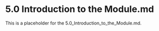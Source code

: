 # 5.0 Introduction to the Module.md

This is a placeholder for the 5.0_Introduction_to_the_Module.md.